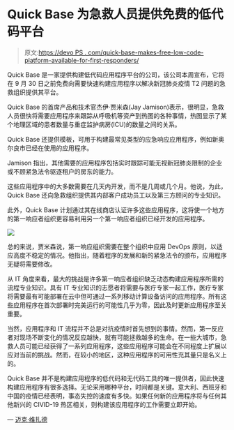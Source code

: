 # Quick Base 为急救人员提供免费的低代码平台

> 原文:[https://devo PS . com/quick-base-makes-free-low-code-platform-available-for-first-responders/](https://devops.com/quick-base-makes-free-low-code-platform-available-for-first-responders/)

Quick Base 是一家提供构建低代码应用程序平台的公司，该公司本周宣布，它将在 9 月 30 日之前免费向需要快速构建应用程序以解决新冠肺炎疫情 T2 问题的急救组织提供其平台。

Quick Base 的首席产品和技术官杰伊·贾米森(Jay Jamison)表示，很明显，急救人员很快将需要应用程序来跟踪从呼吸机等资产到热图的各种事情，热图显示了某个地理区域的患者数量与重症监护病房(ICU)的数量之间的关系。

Quick Base 还提供模板，可用于构建最常见类型的应急响应应用程序，例如新奥尔良市已经在使用的应用程序。

Jamison 指出，其他需要的应用程序包括实时跟踪可能无视新冠肺炎限制的企业或不顾紧急法令驱逐租户的房东的能力。

这些应用程序中的大多数需要在几天内开发，而不是几周或几个月。他说，为此，Quick Base 还向急救组织提供其内部客户成功员工以及第三方顾问的专业知识。

此外，Quick Base 计划通过其在线商店认证许多这些应用程序，这将使一个地方的第一响应者组织更容易利用另一个第一响应者组织已经开发的应用程序。

![](../Images/0277c2684097a174e2eaeaed2fea649b.png)

总的来说，贾米森说，第一响应组织需要在整个组织中应用 DevOps 原则，以适应高度不稳定的情况。他指出，随着程序的发展和新的紧急法令的颁布，应用程序无疑将需要修改。

从 IT 角度来看，最大的挑战是许多第一响应者组织缺乏动态构建应用程序所需的流程专业知识。具有 IT 专业知识的志愿者将需要与医疗专家一起工作，医疗专家将需要最有可能部署在云中但可通过一系列移动计算设备访问的应用程序。所有这些应用程序在首次部署时完美运行的可能性几乎为零，因此及时更新应用程序至关重要。

当然，应用程序和 IT 流程并不总是对抗疫情时首先想到的事情。然而，第一反应者对现场不断变化的情况反应越快，就有可能拯救越多的生命。在一些大城市，急救人员可能已经获得了一系列应用程序，这些应用程序可能会在不同程度上扩展以应对当前的挑战。然而，在较小的地区，这种应用程序的可用性充其量只是名义上的。

Quick Base 并不是构建应用程序的低代码和无代码工具的唯一提供者，因此快速构建应用程序有很多选择。无论采用哪种平台，时间都是关键。意大利、西班牙和中国的疫情已经表明，事态失控的速度有多快。如果任何新的应用程序将与任何其他新兴的 CIVID-19 热区相关，则构建该应用程序的工作需要立即开始。

— [迈克·维扎德](https://devops.com/author/mike-vizard/)